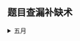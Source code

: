 ## 题目查漏补缺术


<details>
  <summary>五月</summary>

- [x] [页面统计：元素总数，元素种类，元素最深节点](https://github.com/homobulla/ODOE/issues/1)
- [x] [const定义的常量真的无法修改吗？](https://github.com/homobulla/ODOE/issues/2)

</details>
